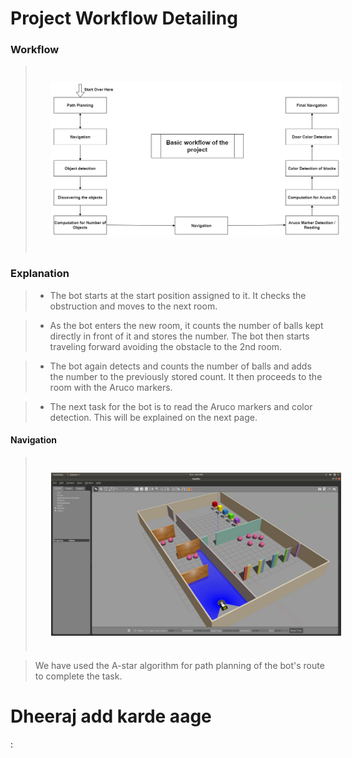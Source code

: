 # Project Workflow Detailing

### **Workflow**

> <img src="../images/workflow.png" style="vertical-align:middle; padding:25px 25px 25px 25px" width="700">

### **Explanation**

> - The bot starts at the start position assigned to it. It checks the obstruction and moves to the next room.

> - As the bot enters the new room, it counts the number of balls kept directly in front of it and stores the number. The bot then starts traveling forward avoiding the obstacle to the 2nd room.

> - The bot again detects and counts the number of balls and adds the number to the previously stored count. It then proceeds to the room with the Aruco markers.

> - The next task for the bot is to read the Aruco markers and color detection. This will be explained on the next page.

#### Navigation

> <img src="../images/image1.jpeg" style="vertical-align:middle; padding:25px 25px 25px 25px" width="700">

> We have used the A-star algorithm for path planning of the bot's route to complete the task.

# Dheeraj add karde aage

: